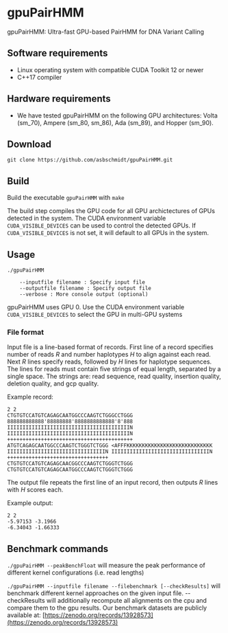 # gpuPairHMM
gpuPairHMM: Ultra-fast GPU-based PairHMM for DNA Variant Calling

## Software requirements
* Linux operating system with compatible CUDA Toolkit 12 or newer
* C++17 compiler

## Hardware requirements
*   We have tested gpuPairHMM on the following GPU architectures: Volta (sm_70), Ampere (sm_80, sm_86), Ada (sm_89), and Hopper (sm_90). 


## Download
`git clone https://github.com/asbschmidt/gpuPairHMM.git`


## Build

Build the executable `gpuPairHMM` with `make`

The build step compiles the GPU code for all GPU archictectures of GPUs detected in the system. The CUDA environment variable `CUDA_VISIBLE_DEVICES` can be used to control the detected GPUs. If `CUDA_VISIBLE_DEVICES` is not set, it will default to all GPUs in the system.

## Usage
```
./gpuPairHMM 

    --inputfile filename : Specify input file
    --outputfile filename : Specify output file
    --verbose : More console output (optional)
```

gpuPairHMM uses GPU 0. Use the CUDA environment variable `CUDA_VISIBLE_DEVICES` to select the GPU in multi-GPU systems

### File format
Input file is a line-based format of records. 
First line of a record specifies number of reads $R$ and number haplotypes $H$ to align against each read. Next $R$ lines specify reads, followed by $H$ lines for haplotype sequences. The lines for reads must contain five strings of equal length, separated by a single space. The strings are: read sequence, read quality, insertion quality, deletion quality, and gcp quality.

Example record:
```
2 2
CTGTGTCCATGTCAGAGCAATGGCCCAAGTCTGGGCCTGGG 888888888888'88888888'8888888888888'8'888 IIIIIIIIIIIIIIIIIIIIIIIIIIIIIIIIIIIIIIIIN IIIIIIIIIIIIIIIIIIIIIIIIIIIIIIIIIIIIIIIIN +++++++++++++++++++++++++++++++++++++++++
ATGTCAGAGCAATGGCCCAAGTCTGGGTCTGGG <AFFFKKKKKKKKKKKKKKKKKKKKKKKKKKKK IIIIIIIIIIIIIIIIIIIIIIIIIIIIIIIIN IIIIIIIIIIIIIIIIIIIIIIIIIIIIIIIIN +++++++++++++++++++++++++++++++++
CTGTGTCCATGTCAGAGCAACGGCCCAAGTCTGGGTCTGGG
CTGTGTCCATGTCAGAGCAATGGCCCAAGTCTGGGTCTGGG
```

The output file repeats the first line of an input record, then outputs $R$ lines with $H$ scores each.

Example output:
```
2 2
-5.97153 -3.1966
-6.34043 -1.66333
```

## Benchmark commands
`./gpuPairHMM --peakBenchFloat` will measure the peak performance of different kernel configurations (i.e. read lengths)

`./gpuPairHMM --inputfile filename --filebenchmark [--checkResults]` will benchmark different kernel approaches on the given input file. --checkResults will additionally recompute all alignments on the cpu and compare them to the gpu results.
Our benchmark datasets are publicly available at: [https://zenodo.org/records/13928573](https://zenodo.org/records/13928573)

